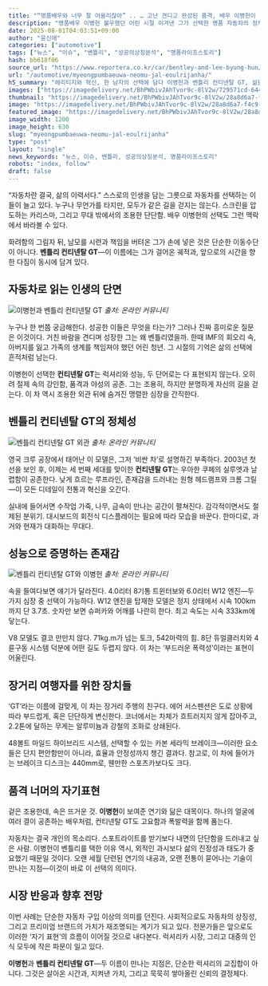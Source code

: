 ```yaml
---
title: "“명품배우와 너무 잘 어울리잖아” .. … 고난 견디고 완성된 품격, 배우 이병헌이 선택한 ‘벤틀리 컨티넨탈 GT’"
description: "명품배우 이병헌 불우했던 어린 시절 이겨낸 그가 선택한 명품 자동차의 정체 ..."
date: 2025-08-01T04:03:51+09:00
author: "윤신애"
categories: ["automotive"]
tags: ["뉴스", "이슈", "벤틀리", "성공의상징분석", "명품라이프스토리"]
hash: bb618f06
source_url: "https://www.reportera.co.kr/car/bentley-and-lee-byung-hun/"
url: "/automotive/myeongpumbaeuwa-neomu-jal-eoulrijanha/"
h5_summary: "헤리티지와 혁신, 한 남자의 선택에 담다 이병헌과 벤틀리 컨티넨탈 GT, 삶을 이야기하다"
images: ["https://imagedelivery.net/BhPWbivJAhTvor9c-8lV2w/729571cd-6449-4156-ae22-f763a89caa00/public", "https://imagedelivery.net/BhPWbivJAhTvor9c-8lV2w/32bdcf99-1966-4516-d2df-a561d77c5300/public", "https://imagedelivery.net/BhPWbivJAhTvor9c-8lV2w/28a8d6a7-f4c9-4b77-dfda-9488e0a8c200/public", "https://imagedelivery.net/BhPWbivJAhTvor9c-8lV2w/063e7419-44af-4bfd-be57-c48961a81900/public"]
thumbnail: "https://imagedelivery.net/BhPWbivJAhTvor9c-8lV2w/28a8d6a7-f4c9-4b77-dfda-9488e0a8c200/public"
image: "https://imagedelivery.net/BhPWbivJAhTvor9c-8lV2w/28a8d6a7-f4c9-4b77-dfda-9488e0a8c200/public"
featured_image: "https://imagedelivery.net/BhPWbivJAhTvor9c-8lV2w/28a8d6a7-f4c9-4b77-dfda-9488e0a8c200/public"
image_width: 1200
image_height: 630
slug: "myeongpumbaeuwa-neomu-jal-eoulrijanha"
type: "post"
layout: "single"
news_keywords: "뉴스, 이슈, 벤틀리, 성공의상징분석, 명품라이프스토리"
robots: "index, follow"
draft: false
---
```


“자동차란 결국, 삶의 이력서다.” 스스로의 인생을 담는 그릇으로 자동차를 선택하는 이들이 늘고 있다. 누구나 무언가를 타지만, 모두가 같은 길을 걷지는 않는다. 스크린을 압도하는 카리스마, 그리고 무대 밖에서의 조용한 단단함. 배우 이병헌의 선택도 그런 맥락에서 바라볼 수 있다. 

화려함의 그림자 뒤, 남모를 시련과 책임을 버텨온 그가 손에 넣은 것은 단순한 이동수단이 아니다. **벤틀리 컨티넨탈 GT**—이 이름에는 그가 걸어온 궤적과, 앞으로의 시간을 향한 다짐이 동시에 담겨 있다.

## 자동차로 읽는 인생의 단면

![이병헌과 벤틀리 컨티넨탈 GT](https://imagedelivery.net/BhPWbivJAhTvor9c-8lV2w/729571cd-6449-4156-ae22-f763a89caa00/public)
*출처: 온라인 커뮤니티*


누구나 한 번쯤 궁금해한다. 성공한 이들은 무엇을 타는가? 그러나 진짜 흥미로운 질문은 이것이다. 거친 바람을 견디며 성장한 그는 왜 벤틀리였을까. 한때 IMF의 회오리 속, 아버지를 잃고 가족의 생계를 책임져야 했던 어린 청년. 그 시절의 기억은 삶의 선택에 흔적처럼 남는다.

이병헌이 선택한 **컨티넨탈 GT**는 럭셔리와 성능, 두 단어로는 다 표현되지 않는다. 오히려 절제 속의 강인함, 품격과 야성의 공존. 그는 조용히, 하지만 분명하게 자신의 길을 걷는다. 이 차 역시 조용한 외관 뒤에 숨겨진 맹렬한 심장을 간직한다.

## 벤틀리 컨티넨탈 GT의 정체성

![벤틀리 컨티넨탈 GT 외관](https://imagedelivery.net/BhPWbivJAhTvor9c-8lV2w/32bdcf99-1966-4516-d2df-a561d77c5300/public)
*출처: 온라인 커뮤니티*


영국 크루 공장에서 태어난 이 모델은, 그저 ‘비싼 차’로 설명하긴 부족하다. 2003년 첫 선을 보인 후, 이제는 세 번째 세대를 맞이한 **컨티넨탈 GT**는 우아한 쿠페의 실루엣과 날렵함이 공존한다. 낮게 흐르는 루프라인, 존재감을 드러내는 원형 헤드램프와 크롬 그릴—이 모든 디테일이 전통과 혁신을 오간다.

실내에 들어서면 수작업 가죽, 나무, 금속이 만나는 공간이 펼쳐진다. 감각적이면서도 절제된 분위기. 대시보드의 회전식 디스플레이는 필요에 따라 모습을 바꾼다. 한마디로, 과거와 현재가 대화하는 무대다.

## 성능으로 증명하는 존재감

![벤틀리 컨티넨탈 GT와 이병헌](https://imagedelivery.net/BhPWbivJAhTvor9c-8lV2w/063e7419-44af-4bfd-be57-c48961a81900/public)
*출처: 온라인 커뮤니티*


속을 들여다보면 얘기가 달라진다. 4.0리터 8기통 트윈터보와 6.0리터 W12 엔진—두 가지 심장 중 선택이 가능하다. W12 엔진을 탑재한 모델은 정지 상태에서 시속 100km까지 단 3.7초. 숫자만 보면 슈퍼카와 어깨를 나란히 한다. 최고 속도는 시속 333km에 닿는다.

V8 모델도 결코 만만치 않다. 71kg.m가 넘는 토크, 542마력의 힘. 8단 듀얼클러치와 4륜구동 시스템 덕분에 어떤 길도 두렵지 않다. 이 차는 ‘부드러운 폭력성’이라는 표현이 어울린다.

## 장거리 여행자를 위한 장치들

‘GT’라는 이름에 걸맞게, 이 차는 장거리 주행의 친구다. 에어 서스펜션은 도로 상황에 따라 부드럽게, 혹은 단단하게 변신한다. 코너에서는 차체가 흐트러지지 않게 잡아주고, 2.2톤에 달하는 무게는 알루미늄과 강철의 조화로 상쇄된다.

48볼트 마일드 하이브리드 시스템, 선택할 수 있는 카본 세라믹 브레이크—이러한 요소들은 단지 편안함만이 아니라, 효율과 안정성까지 챙긴 결과다. 참고로, 이 차에 들어가는 브레이크 디스크는 440mm로, 웬만한 스포츠카보다도 크다.

## 품격 너머의 자기표현

겉은 조용한데, 속은 뜨거운 것. **이병헌**이 보여준 연기와 닮은 대목이다. 하나의 얼굴에 여러 결이 공존하는 배우처럼, 컨티넨탈 GT도 고요함과 폭발력을 함께 품는다. 

자동차는 결국 개인의 목소리다. 스포트라이트를 받기보다 내면의 단단함을 드러내고 싶은 사람. 이병헌이 벤틀리를 택한 이유 역시, 외적인 과시보다 삶의 진정성과 태도가 중요했기 때문일 것이다. 오랜 세월 단련된 연기의 내공과, 오랜 전통이 묻어나는 기술이 만나는 지점—이것이 바로 이 선택의 의미다.

## 시장 반응과 향후 전망

이번 사례는 단순한 자동차 구입 이상의 의미를 던진다. 사회적으로도 자동차의 상징성, 그리고 프리미엄 브랜드의 가치가 재조명되는 계기가 되고 있다. 전문가들은 앞으로도 이러한 ‘자기 표현’의 흐름이 이어질 것으로 내다본다. 럭셔리카 시장, 그리고 대중의 인식 모두에 작은 파문이 일고 있다.

**이병헌**과 **벤틀리 컨티넨탈 GT**—두 이름이 만나는 지점은, 단순한 럭셔리의 교집합이 아니다. 그것은 살아온 시간과, 지켜낸 가치, 그리고 묵묵히 쌓아올린 신뢰의 결정체다.

